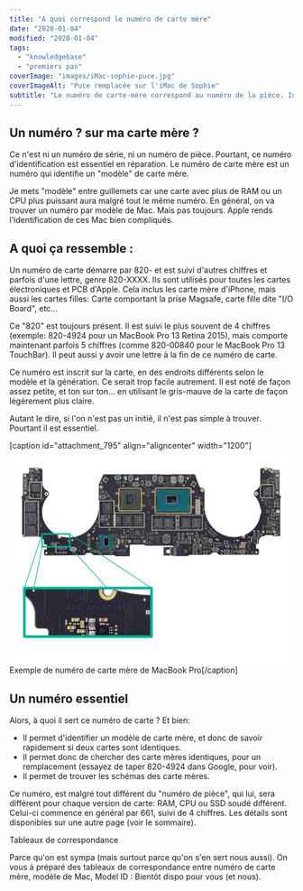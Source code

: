 ```yaml
---
title: "A quoi correspond le numéro de carte mère"
date: "2020-01-04"
modified: "2020-01-04"
tags: 
  - "knowledgebase"
  - "premiers pas"
coverImage: "images/iMac-sophie-puce.jpg"
coverImageAlt: "Puce remplacée sur l'iMac de Sophie"
subtitle: "Le numéro de carte-mère correspond au numéro de la pièce. Indispensable pour identifier, diagnostiquer et réparer un Mac. Mais a quoi correspond-t-il exactement ?"
---
```


## Un numéro ? sur ma carte mère ?

Ce n'est ni un numéro de série, ni un numéro de pièce. Pourtant, ce numéro d'identification est essentiel en réparation. Le numéro de carte mère est un numéro qui identifie un "modèle" de carte mère.

Je mets "modèle" entre guillemets car une carte avec plus de RAM ou un CPU plus puissant aura malgré tout le même numéro. En général, on va trouver un numéro par modèle de Mac. Mais pas toujours. Apple rends l'identification de ces Mac bien compliqués.

## A quoi ça ressemble :

Un numéro de carte démarre par 820- et est suivi d'autres chiffres et parfois d'une lettre, genre 820-XXXX. Ils sont utilisés pour toutes les cartes électroniques et PCB d'Apple. Cela inclus les carte mère d'iPhone, mais aussi les cartes filles: Carte comportant la prise Magsafe, carte fille dite "I/O Board", etc...

Ce "820" est toujours présent. Il est suivi le plus souvent de 4 chiffres (exemple: 820-4924 pour un MacBook Pro 13 Retina 2015), mais comporte maintenant parfois 5 chiffres (comme 820-00840 pour le MacBook Pro 13 TouchBar). Il peut aussi y avoir une lettre à la fin de ce numéro de carte.

Ce numéro est inscrit sur la carte, en des endroits différents selon le modèle et la génération. Ce serait trop facile autrement. Il est noté de façon assez petite, et ton sur ton... en utilisant le gris-mauve de la carte de façon légèrement plus claire.

Autant le dire, si l'on n'est pas un initié, il n'est pas simple à trouver. Pourtant il est essentiel.

\[caption id="attachment\_795" align="aligncenter" width="1200"\]![Carte mère 820 00281 ](images/820-00281-numero-CM.jpg) Exemple de numéro de carte mère de MacBook Pro\[/caption\]

## Un numéro essentiel

Alors, à quoi il sert ce numéro de carte ? Et bien:

- Il permet d'identifier un modèle de carte mère, et donc de savoir rapidement si deux cartes sont identiques.
- Il permet donc de chercher des carte mères identiques, pour un remplacement (essayez de taper 820-4924 dans Google, pour voir).
- Il permet de trouver les schémas des carte mères.

Ce numéro, est malgré tout différent du "numéro de pièce", qui lui, sera différent pour chaque version de carte: RAM, CPU ou SSD soudé différent. Celui-ci commence en général par 661, suivi de 4 chiffres. Les détails sont disponibles sur une autre page (voir le sommaire).

Tableaux de correspondance

Parce qu'on est sympa (mais surtout parce qu'on s'en sert nous aussi). On vous à préparé des tableaux de correspondance entre numéro de carte mère, modèle de Mac, Model ID : Bientôt dispo pour vous (et nous).
